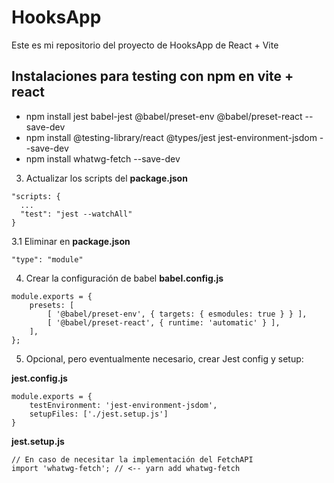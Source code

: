 # HooksApp

Este es mi repositorio del proyecto de HooksApp de React + Vite

## Instalaciones para testing con npm en vite + react

- npm install jest babel-jest @babel/preset-env @babel/preset-react --save-dev
- npm install @testing-library/react @types/jest jest-environment-jsdom --save-dev
- npm install whatwg-fetch --save-dev

3. Actualizar los scripts del __package.json__
```
"scripts: {
  ...
  "test": "jest --watchAll"
}
```

3.1 Eliminar en __package.json__ 
```
"type": "module"
```

4. Crear la configuración de babel __babel.config.js__
```
module.exports = {
    presets: [
        [ '@babel/preset-env', { targets: { esmodules: true } } ],
        [ '@babel/preset-react', { runtime: 'automatic' } ],
    ],
};
```

5. Opcional, pero eventualmente necesario, crear Jest config y setup:

__jest.config.js__
```
module.exports = {
    testEnvironment: 'jest-environment-jsdom',
    setupFiles: ['./jest.setup.js']
}
```

__jest.setup.js__
```
// En caso de necesitar la implementación del FetchAPI
import 'whatwg-fetch'; // <-- yarn add whatwg-fetch
```